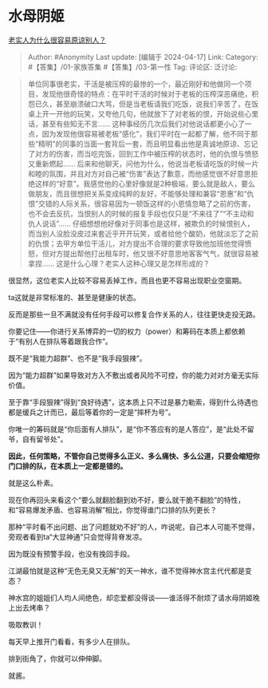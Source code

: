 # 水母阴姬
[老实人为什么很容易原谅别人？](https://www.zhihu.com/question/652586232/answer/3468342835)

> Author: #Anonymity
> Last update: [编辑于 2024-04-17]
> Link:
> Category: #【答集】/01-家族答集 #【答集】/03-第一性 
> Tag: 
> 评论区:
> 泛讨论:

> 单位同事很老实，干活是被压榨的最惨的一个，最近刚好和他做同一个项目，发现他很奇怪的特点：在平时干活的时候对于老板的压榨深恶痛绝，积怨已久，甚至崩溃破口大骂，但是当老板请我们吃饭，说我们辛苦了，在饭桌上开一开他的玩笑，又夸他几句，他就放下了对老板的恨，开始说些心里话，甚至有些知无不言……
> 这种事经历几次后我们对他说话都更小心了一点，因为发现他很容易被老板“感化”，我们平时在一起都了解，他不同于那些“精明”的同事的当面一套背后一套，而且明显看出他是真诚地原谅、忘记了对方的伤害，而当吃完饭，回到工作中被压榨的状态时，他的仇恨与愤怒又重新燃起……
> 后来和他聊天，问他为什么，他说当老板请吃饭的时候一片和睦的氛围，并且对方对自己被“伤害”表达了歉意，而他感觉很不好意思拒绝这样的“好意”。我感觉他的心里好像就是2种极端，要么就是敌人，要么做朋友，而且很想把关系变成纯粹的友好，不能够处理和兼容“恩惠”和“仇恨”交错的人际关系，很容易因为一顿饭这样的小恩情忽略了之前的伤害，也不会去反抗，当恨别人的时候的报复手段也仅只是“不来往了”“不主动和仇人说话”……
> 仔细想想他好像对于同事也是这样，被欺负的时候恨别人，而当别人没脸没皮过来套近乎开开玩笑，或者给他个酸奶，他就淡忘了之前的仇恨；去甲方单位干活儿，对方提出不合理的要求导致他加班他觉得愤怒，但对方提出帮他打出租车时，他又很不好意思地客客气气，就很容易被拿捏……
> 这是什么心理？老实人这种心理又是怎样形成的？

很显然，这位老实人比较不容易丢掉工作，而且也更不容易出现职业空窗期。

ta这就是非常标准的、甚至是健康的状态。

反而是那些一旦不满就没有任何手段可以修复合作关系的人，往往更快走投无路。

你要记住——你进行关系博弈的一切的权力（power）和筹码在本质上都依赖于“有别人在排队等着跟我合作”。

既不是“我能力超群”、也不是“我手段狠辣”。

因为“能力超群”如果导致对方入不敷出或者风险不可控，你的能力对对方毫无实际价值。

至于靠“手段狠辣”得到“良好待遇”，这本质上只不过是暴力勒索，得到什么待遇也都是缓兵之计而已，最后等着你的一定是“摔杯为号”。

你唯一的筹码就是“你后面有人排队”，是“你不答应有的是人答应”，是“此处不留爷，自有留爷处”。

**因此，任何策略，不管你自己觉得多么正义、多么痛快、多么公道，只要会缩短你门口排的队，在本质上一定都是错的。**

就是这么朴素。

现在你再回头来看这个“要么就翻脸翻到劝不好，要么就干脆不翻脸”的特性，和“容易爆发矛盾、也容易消解”相比，你觉得谁门口排的队列更长？

那种“平时看不出问题、出了问题就劝不好”的人，咋说呢，自己本人可能不觉得，旁观者看到ta“大显神通”只会觉得背脊发凉。

因为既没有预警手段，也没有挽回手段。

江湖最怕就是这种“无色无臭又无解”的天一神水，谁不觉得神水宫主代代都是变态？

神水宫的姐姐们人均人间绝色，却恋爱都没得谈——谁活得不耐烦了请水母阴姬晚上出去烤串？

吸取教训！

每天早上推开门看看，有多少人在排队。

排到街角了，你就可以伸伸脚。

就酱。